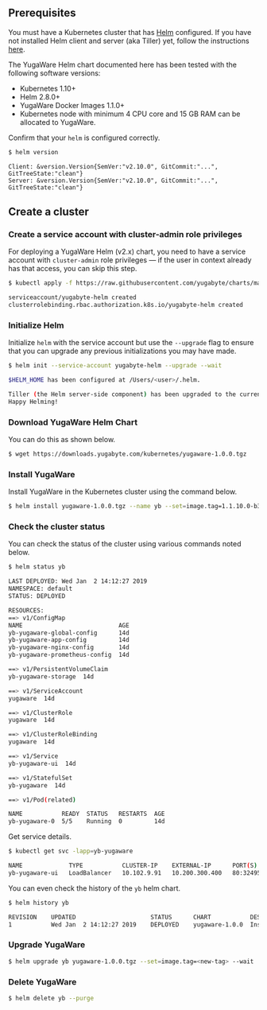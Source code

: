 ## Prerequisites

You must have a Kubernetes cluster that has [Helm](https://helm.sh/) configured. If you have not installed Helm client and server (aka Tiller) yet, follow the instructions [here](https://docs.helm.sh/using_helm/#installing-helm).

The YugaWare Helm chart documented here has been tested with the following software versions:

- Kubernetes 1.10+
- Helm 2.8.0+
- YugaWare Docker Images 1.1.0+
- Kubernetes node with minimum 4 CPU core and 15 GB RAM can be allocated to YugaWare.

Confirm that your `helm` is configured correctly.

```sh
$ helm version
```

```
Client: &version.Version{SemVer:"v2.10.0", GitCommit:"...", GitTreeState:"clean"}
Server: &version.Version{SemVer:"v2.10.0", GitCommit:"...", GitTreeState:"clean"}
```

## Create a cluster

### Create a service account with cluster-admin role privileges

For deploying a YugaWare Helm (v2.x) chart, you need to have a service account with `cluster-admin` role privileges — if the user in context already has that access, you can skip this step.

```sh
$ kubectl apply -f https://raw.githubusercontent.com/yugabyte/charts/master/stable/yugabyte/yugabyte-rbac.yaml
```

```sh
serviceaccount/yugabyte-helm created
clusterrolebinding.rbac.authorization.k8s.io/yugabyte-helm created
```

### Initialize Helm

Initialize `helm` with the service account but use the `--upgrade` flag to ensure that you can upgrade any previous initializations you may have made.

```sh
$ helm init --service-account yugabyte-helm --upgrade --wait
```

```sh
$HELM_HOME has been configured at /Users/<user>/.helm.

Tiller (the Helm server-side component) has been upgraded to the current version.
Happy Helming!
```

### Download YugaWare Helm Chart

You can do this as shown below.

```sh
$ wget https://downloads.yugabyte.com/kubernetes/yugaware-1.0.0.tgz
```

### Install YugaWare

Install YugaWare in the Kubernetes cluster using the command below.

```sh
$ helm install yugaware-1.0.0.tgz --name yb --set=image.tag=1.1.10.0-b3 --wait
```

### Check the cluster status

You can check the status of the cluster using various commands noted below.

```sh
$ helm status yb
```

```sh
LAST DEPLOYED: Wed Jan  2 14:12:27 2019
NAMESPACE: default
STATUS: DEPLOYED

RESOURCES:
==> v1/ConfigMap
NAME                           AGE
yb-yugaware-global-config      14d
yb-yugaware-app-config         14d
yb-yugaware-nginx-config       14d
yb-yugaware-prometheus-config  14d

==> v1/PersistentVolumeClaim
yb-yugaware-storage  14d

==> v1/ServiceAccount
yugaware  14d

==> v1/ClusterRole
yugaware  14d

==> v1/ClusterRoleBinding
yugaware  14d

==> v1/Service
yb-yugaware-ui  14d

==> v1/StatefulSet
yb-yugaware  14d

==> v1/Pod(related)

NAME           READY  STATUS   RESTARTS  AGE
yb-yugaware-0  5/5    Running  0         14d
```

Get service details.

```sh
$ kubectl get svc -lapp=yb-yugaware
```

```sh
NAME             TYPE           CLUSTER-IP    EXTERNAL-IP      PORT(S)                       AGE
yb-yugaware-ui   LoadBalancer   10.102.9.91   10.200.300.400   80:32495/TCP,9090:30087/TCP   15d
```

You can even check the history of the `yb` helm chart.

```sh
$ helm history yb
```

```sh
REVISION	UPDATED                 	STATUS  	CHART         	DESCRIPTION
1       	Wed Jan  2 14:12:27 2019	DEPLOYED	yugaware-1.0.0	Install complete
```

### Upgrade YugaWare

```sh
$ helm upgrade yb yugaware-1.0.0.tgz --set=image.tag=<new-tag> --wait
```

### Delete YugaWare

```sh
$ helm delete yb --purge
```

